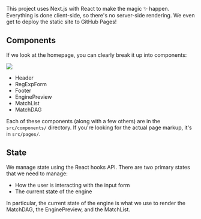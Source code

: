 This project uses Next.js with React to make the magic ✨ happen. Everything is
done client-side, so there's no server-side rendering. We even get to deploy the
static site to GitHub Pages!

## Components

If we look at the homepage, you can clearly break it up into components:

![](https://user-images.githubusercontent.com/61068799/224442046-9aaf6a52-12d2-436d-bab1-c2cecbc3fe6d.png)

- Header
- RegExpForm
- Footer
- EnginePreview
- MatchList
- MatchDAG

Each of these components (along with a few others) are in the `src/components/`
directory. If you're looking for the actual page markup, it's in `src/pages/`.

## State

We manage state using the React hooks API. There are two primary states that we
need to manage:

- How the user is interacting with the input form
- The current state of the engine

In particular, the current state of the engine is what we use to render the
MatchDAG, the EnginePreview, and the MatchList.
